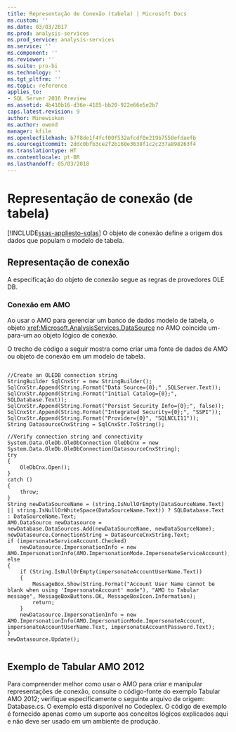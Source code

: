 ```yaml
---
title: Representação de Conexão (tabela) | Microsoft Docs
ms.custom: ''
ms.date: 03/03/2017
ms.prod: analysis-services
ms.prod_service: analysis-services
ms.service: ''
ms.component: ''
ms.reviewer: ''
ms.suite: pro-bi
ms.technology: ''
ms.tgt_pltfrm: ''
ms.topic: reference
applies_to:
- SQL Server 2016 Preview
ms.assetid: 4b410b16-d36e-4185-bb20-922e66e5e2b7
caps.latest.revision: 9
author: Minewiskan
ms.author: owend
manager: kfile
ms.openlocfilehash: b7f8de1f4fcf00f532afcdf0e219b7558efdaefb
ms.sourcegitcommit: 2ddc0bfb3ce2f2b160e3638f1c2c237a898263f4
ms.translationtype: HT
ms.contentlocale: pt-BR
ms.lasthandoff: 05/03/2018
---
```

# <a name="connection-representation-tabular"></a>Representação de conexão (de tabela)
[!INCLUDE[ssas-appliesto-sqlas](../../../includes/ssas-appliesto-sqlas.md)]
  O objeto de conexão define a origem dos dados que populam o modelo de tabela.  
  
## <a name="connection-representation"></a>Representação de conexão  
 A especificação do objeto de conexão segue as regras de provedores OLE DB.  
  
### <a name="connection-in-amo"></a>Conexão em AMO  
 Ao usar o AMO para gerenciar um banco de dados modelo de tabela, o objeto <xref:Microsoft.AnalysisServices.DataSource> no AMO coincide um-para-um ao objeto lógico de conexão.  
  
 O trecho de código a seguir mostra como criar uma fonte de dados de AMO ou objeto de conexão em um modelo de tabela.  
  
```  
  
//Create an OLEDB connection string  
StringBuilder SqlCnxStr = new StringBuilder();  
SqlCnxStr.Append(String.Format("Data Source={0};" ,SQLServer.Text));  
SqlCnxStr.Append(String.Format("Initial Catalog={0};", SQLDatabase.Text));  
SqlCnxStr.Append(String.Format("Persist Security Info={0};", false));  
SqlCnxStr.Append(String.Format("Integrated Security={0};", "SSPI"));  
SqlCnxStr.Append(String.Format("Provider={0}", "SQLNCLI11"));  
String DatasourceCnxString = SqlCnxStr.ToString();  
  
//Verify connection string and connectivity  
System.Data.OleDb.OleDbConnection OleDbCnx = new System.Data.OleDb.OleDbConnection(DatasourceCnxString);  
try  
{  
    OleDbCnx.Open();  
}  
catch ()  
{  
    throw;  
}  
String newDataSourceName = (string.IsNullOrEmpty(DataSourceName.Text) || string.IsNullOrWhiteSpace(DataSourceName.Text)) ? SQLDatabase.Text : DataSourceName.Text;  
AMO.DataSource newDatasource = newDatabase.DataSources.Add(newDataSourceName, newDataSourceName);  
newDatasource.ConnectionString = DatasourceCnxString.Text;  
if (impersonateServiceAccount.Checked)  
    newDatasource.ImpersonationInfo = new AMO.ImpersonationInfo(AMO.ImpersonationMode.ImpersonateServiceAccount);  
else  
{  
    if (String.IsNullOrEmpty(impersonateAccountUserName.Text))  
    {  
        MessageBox.Show(String.Format("Account User Name cannot be blank when using 'ImpersonateAccount' mode"), "AMO to Tabular message", MessageBoxButtons.OK, MessageBoxIcon.Information);  
        return;  
    }  
    newDatasource.ImpersonationInfo = new AMO.ImpersonationInfo(AMO.ImpersonationMode.ImpersonateAccount, impersonateAccountUserName.Text, impersonateAccountPassword.Text);  
}  
newDatasource.Update();  
  
```  
  
## <a name="tabular-amo-2012-sample"></a>Exemplo de Tabular AMO 2012  
 Para compreender melhor como usar o AMO para criar e manipular representações de conexão, consulte o código-fonte do exemplo Tabular AMO 2012; verifique especificamente o seguinte arquivo de origem: Database.cs. O exemplo está disponível no Codeplex. O código de exemplo é fornecido apenas como um suporte aos conceitos lógicos explicados aqui e não deve ser usado em um ambiente de produção.  
  
  

